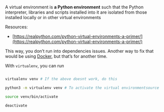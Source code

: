 
A virtual environment is **a Python environment** such that the Python interpreter, libraries and scripts installed into it are isolated from those installed locally or in other virtual environments

Resources:

- [https://realpython.com/python-virtual-environments-a-primer/](https://realpython.com/python-virtual-environments-a-primer/)

This way, you don’t run into dependencies issues. Another way to fix that would be using [Docker](https://stevengong.co/notes/Docker), but that’s for another time.

With `virtualenv`, you can run

```bash

virtualenv venv # If the above doesnt work, do this

python3 -m virtualenv venv # To activate the virtual environmentsource 

source venv/bin/activate

deactivate

```
